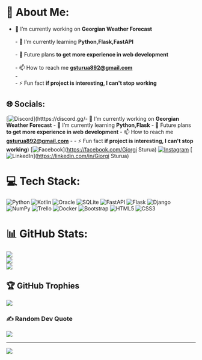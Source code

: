 # 💫 About Me:
- 🔭 I’m currently working on **Georgian Weather Forecast**<br><br>- 🌱 I’m currently learning **Python,Flask,FastAPI**<br><br>- 💬 Future plans **to get more experience in web development**<br><br>- 📫 How to reach me **gsturua892@gmail.com**<br>- <br>- ⚡ Fun fact **if project is interesting, I can't stop working**


## 🌐 Socials:
[![Discord](https://img.shields.io/badge/Discord-%237289DA.svg?logo=discord&logoColor=white)](htttps://discord.gg/- 🔭 I’m currently working on **Georgian Weather Forecast**  - 🌱 I’m currently learning **Python,Flask**  - 💬 Future plans **to get more experience in web development**  - 📫 How to reach me **gsturua892@gmail.com** -  - ⚡ Fun fact **if project is interesting, I can't stop working**) [![Facebook](https://img.shields.io/badge/Facebook-%231877F2.svg?logo=Facebook&logoColor=white)](https://facebook.com/Giorgi Sturua) [![Instagram](https://img.shields.io/badge/Instagram-%23E4405F.svg?logo=Instagram&logoColor=white)](https://instagram.com/sturua23) [![LinkedIn](https://img.shields.io/badge/LinkedIn-%230077B5.svg?logo=linkedin&logoColor=white)](https://linkedin.com/in/Giorgi Sturua) 

# 💻 Tech Stack:
![Python](https://img.shields.io/badge/python-3670A0?style=for-the-badge&logo=python&logoColor=ffdd54) ![Kotlin](https://img.shields.io/badge/kotlin-%230095D5.svg?style=for-the-badge&logo=kotlin&logoColor=white) ![Oracle](https://img.shields.io/badge/Oracle-F80000?style=for-the-badge&logo=oracle&logoColor=white) ![SQLite](https://img.shields.io/badge/sqlite-%2307405e.svg?style=for-the-badge&logo=sqlite&logoColor=white) ![FastAPI](https://img.shields.io/badge/FastAPI-005571?style=for-the-badge&logo=fastapi) ![Flask](https://img.shields.io/badge/flask-%23000.svg?style=for-the-badge&logo=flask&logoColor=white) ![Django](https://img.shields.io/badge/django-%23092E20.svg?style=for-the-badge&logo=django&logoColor=white) ![NumPy](https://img.shields.io/badge/numpy-%23013243.svg?style=for-the-badge&logo=numpy&logoColor=white) ![Trello](https://img.shields.io/badge/Trello-%23026AA7.svg?style=for-the-badge&logo=Trello&logoColor=white) ![Docker](https://img.shields.io/badge/docker-%230db7ed.svg?style=for-the-badge&logo=docker&logoColor=white) ![Bootstrap](https://img.shields.io/badge/bootstrap-%23563D7C.svg?style=for-the-badge&logo=bootstrap&logoColor=white) ![HTML5](https://img.shields.io/badge/html5-%23E34F26.svg?style=for-the-badge&logo=html5&logoColor=white) ![CSS3](https://img.shields.io/badge/css3-%231572B6.svg?style=for-the-badge&logo=css3&logoColor=white)
# 📊 GitHub Stats:
![](https://github-readme-stats.vercel.app/api?username=sturu23&theme=omni&hide_border=false&include_all_commits=true&count_private=false)<br/>
![](https://github-readme-streak-stats.herokuapp.com/?user=sturu23&theme=omni&hide_border=false)<br/>
![](https://github-readme-stats.vercel.app/api/top-langs/?username=sturu23&theme=omni&hide_border=false&include_all_commits=true&count_private=false&layout=compact)

## 🏆 GitHub Trophies
![](https://github-profile-trophy.vercel.app/?username=sturu23&theme=radical&no-frame=false&no-bg=true&margin-w=4)

### ✍️ Random Dev Quote
![](https://quotes-github-readme.vercel.app/api?type=horizontal&theme=radical)

---
[![](https://visitcount.itsvg.in/api?id=sturu23&icon=0&color=0)](https://visitcount.itsvg.in)

<!-- Proudly created with GPRM ( https://gprm.itsvg.in ) -->
